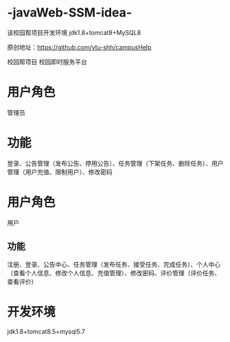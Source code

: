 # -javaWeb-SSM-idea-

该校园帮项目开发环境 jdk1.8+tomcat8+MySQL8


原创地址：https://github.com/ytu-shh/campusHelp


校园帮项目
校园即时服务平台

# 用户角色
管理员

# 功能
登录、公告管理（发布公告、停用公告）、任务管理（下架任务、删除任务）、用户管理（用户充值、限制用户）、修改密码

# 用户角色
用户

## 功能
注册、登录、公告中心、任务管理（发布任务、接受任务、完成任务）、个人中心（查看个人信息、修改个人信息、充值管理）、修改密码、评价管理（评价任务、查看评价）

# 开发环境
jdk1.8+tomcat8.5+mysql5.7
